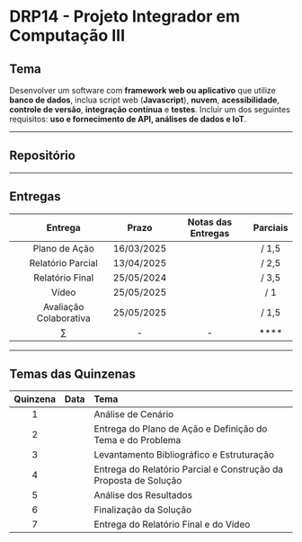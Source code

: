 # DRP14 - Projeto Integrador em Computação III

## Tema
Desenvolver um software com **framework web ou aplicativo** que utilize **banco de dados**, inclua script web (**Javascript**), **nuvem**, **acessibilidade**, **controle de versão**, **integração contínua** e **testes**. Incluir um dos seguintes requisitos: **uso e fornecimento de API, análises de dados e IoT**.

---

## Repositório


---

## Entregas

|     | Entrega | Prazo | Notas das Entregas | Parciais |
|:---:|:---:|:-----:|:---:|:---:|
|  | Plano de Ação | 16/03/2025 |  |  / 1,5 |
|  | Relatório Parcial | 13/04/2025 |  |   / 2,5 |
|  | Relatório Final | 25/05/2024 |  |  / 3,5 |
|  | Vídeo | 25/05/2025 |  |  / 1 |
|  | Avaliação Colaborativa | 25/05/2025 |  |  / 1,5 |
|  | $\sum$ | - | - | **** |

---

## Temas das Quinzenas

| Quinzena | Data | Tema |
|:---:|:---:|:---|
| 1 |  | Análise de Cenário |
| 2 |  | Entrega do Plano de Ação e Definição do Tema e do Problema |
| 3 |  | Levantamento Bibliográfico e Estruturação |
| 4 |  | Entrega do Relatório Parcial e Construção da Proposta de Solução |
| 5 |  | Análise dos Resultados |
| 6 |  | Finalização da Solução |
| 7 |  | Entrega do Relatório Final e do Vídeo |